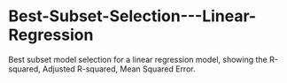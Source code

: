 # Best-Subset-Selection---Linear-Regression
Best subset model selection for a linear regression model, showing the R-squared, Adjusted R-squared, Mean Squared Error.
